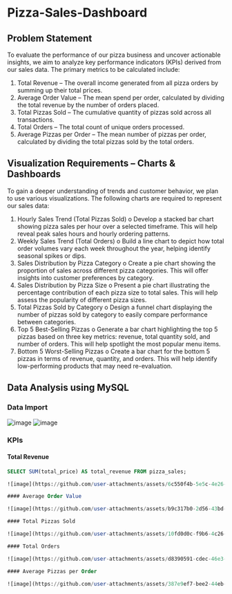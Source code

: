 # Pizza-Sales-Dashboard

## Problem Statement

To evaluate the performance of our pizza business and uncover actionable insights, we aim to analyze key performance indicators (KPIs) derived from our sales data. The primary metrics to be calculated include:
1.	Total Revenue – The overall income generated from all pizza orders by summing up their total prices.
2.	Average Order Value – The mean spend per order, calculated by dividing the total revenue by the number of orders placed.
3.	Total Pizzas Sold – The cumulative quantity of pizzas sold across all transactions.
4.	Total Orders – The total count of unique orders processed.
5.	Average Pizzas per Order – The mean number of pizzas per order, calculated by dividing the total pizzas sold by the total orders.

## Visualization Requirements – Charts & Dashboards

To gain a deeper understanding of trends and customer behavior, we plan to use various visualizations. The following charts are required to represent our sales data:
1.	Hourly Sales Trend (Total Pizzas Sold)
o	Develop a stacked bar chart showing pizza sales per hour over a selected timeframe. This will help reveal peak sales hours and hourly ordering patterns.
2.	Weekly Sales Trend (Total Orders)
o	Build a line chart to depict how total order volumes vary each week throughout the year, helping identify seasonal spikes or dips.
3.	Sales Distribution by Pizza Category
o	Create a pie chart showing the proportion of sales across different pizza categories. This will offer insights into customer preferences by category.
4.	Sales Distribution by Pizza Size
o	Present a pie chart illustrating the percentage contribution of each pizza size to total sales. This will help assess the popularity of different pizza sizes.
5.	Total Pizzas Sold by Category
o	Design a funnel chart displaying the number of pizzas sold by category to easily compare performance between categories.
6.	Top 5 Best-Selling Pizzas
o	Generate a bar chart highlighting the top 5 pizzas based on three key metrics: revenue, total quantity sold, and number of orders. This will help spotlight the most popular menu items.
7.	Bottom 5 Worst-Selling Pizzas
o	Create a bar chart for the bottom 5 pizzas in terms of revenue, quantity, and orders. This will help identify low-performing products that may need re-evaluation.

## Data Analysis using MySQL

### Data Import

![image](https://github.com/user-attachments/assets/211088c2-3457-4a66-a5cc-ba1d42fd4d3a)
![image](https://github.com/user-attachments/assets/c63d9f40-3ada-42fb-9bc4-4d595f2520af)


### KPIs

#### Total Revenue

```sql
SELECT SUM(total_price) AS total_revenue FROM pizza_sales;

![image](https://github.com/user-attachments/assets/6c550f4b-5e5c-4e26-9b6f-694386a7cc2f)

#### Average Order Value

![image](https://github.com/user-attachments/assets/b9c317b0-2d56-43bd-bca9-5ef388917b39)

#### Total Pizzas Sold

![image](https://github.com/user-attachments/assets/10fd0d0c-f9b6-4c26-8641-3105620e35b9)

#### Total Orders

![image](https://github.com/user-attachments/assets/d8390591-cdec-46e3-80e9-f1dc967dcf58)

#### Average Pizzas per Order

![image](https://github.com/user-attachments/assets/387e9ef7-bee2-44eb-8c9f-75297e9646b5)









